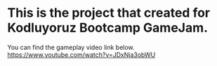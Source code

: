 # This is the project that created for Kodluyoruz Bootcamp GameJam.
You can find the gameplay video link below.
https://www.youtube.com/watch?v=JDxNja3obWU
